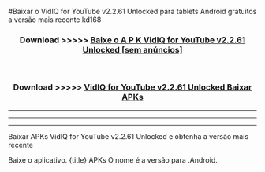#Baixar o VidIQ for YouTube v2.2.61 Unlocked   para tablets Android gratuitos a versão mais recente kd168


<div align="center">
<h3>Download >>>>> <a href="https://pt-web.web.app/?pt= VidIQ for YouTube v2.2.61 Unlocked ">Baixe o A P K VidIQ for YouTube v2.2.61 Unlocked  [sem anúncios]</a></h3><br>

<h3>Download >>>>> <a href="https://pt-web.web.app/?pt= VidIQ for YouTube v2.2.61 Unlocked ">VidIQ for YouTube v2.2.61 Unlocked  Baixar APKs</a></h3>
</div>

----------------------------------------------------------

----------------------------------------------------------

----------------------------------------------------------

Baixar APKs VidIQ for YouTube v2.2.61 Unlocked  e obtenha a versão mais recente

Baixe o aplicativo. {title} APKs O nome é a versão para .Android.


